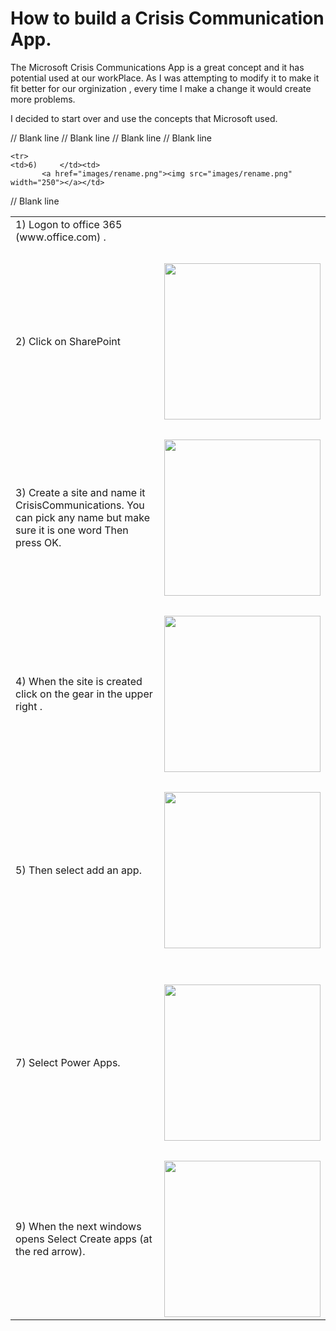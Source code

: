 # How to build a Crisis Communication App.

The Microsoft Crisis Communications App is a great concept and it has potential used at our workPlace. As I was attempting to modify it to make it fit better for our orginization , every time I make a change it would create more problems.

I decided to start over and use the concepts that Microsoft used.

<Table>
  <tr>
    <td>1) Logon to office 365  (www.office.com) .</td>
    <td> &nbsp; </td>
  </tr>
      <tr>
    <td>&nbsp;</td><td>&nbsp;</td>
  </tr>
    <tr>
    <td>2) Click on SharePoint </td>
    <td><a href="images/s1_SharePointStart.png"><img src="images/s1_SharePointStart.png" width="250"></a></td>
  </tr>

   <tr>   // Blank line
    <td>&nbsp;</td><td>&nbsp;</td>
  </tr>
    <tr>
    <td>3) Create a site and name it CrisisCommunications. You can pick any name but make sure it is one word 
           Then press OK.</td>
     <td><a href="images/s2_CreateSite.png"><img src="images/s2_CreateSite.png" width="250"></a></td>
  </tr>
  <tr>  // Blank line
    <td>&nbsp;</td><td>&nbsp;</td>
  </tr>
    <tr>
    <td>4) When the site is created click on the gear in the upper right  .</td>
    <td><a href="images/gear.png"><img src="images/gear.png" width="250"></a></td>
  </tr> 
  <tr>  // Blank line
     <td>&nbsp;</td><td>&nbsp;</td>
   <tr>
    <td>5) Then select add an app.</td>
    <td><a href="images/addanapp.png"><img src="images/addanapp.png" width="250"></a></td>
  </tr>

   <tr>  // Blank line
    <td>&nbsp;</td><td>&nbsp;</td>
  </tr>

    <tr>
    <td>6)     </td><td>
           <a href="images/rename.png"><img src="images/rename.png" width="250"></a></td>
  </tr>

   <tr>  // Blank line
    <td>&nbsp;</td><td>&nbsp;</td>
  </tr>

  <tr>
    <td>7) Select Power Apps.</td>
    <td><a href="images/office1.png"><img src="images/office1.png" width="250"></a></td>
  </tr>
      <tr>
    <td>&nbsp;</td><td>&nbsp;</td>
  </tr>
    <tr>
    <td>9) When the next windows opens Select Create apps (at the red arrow).
           </td><td><a href="images/create.png"><img src="images/create.png" width="250"></a></td>
  </tr>   
  
  </table>
